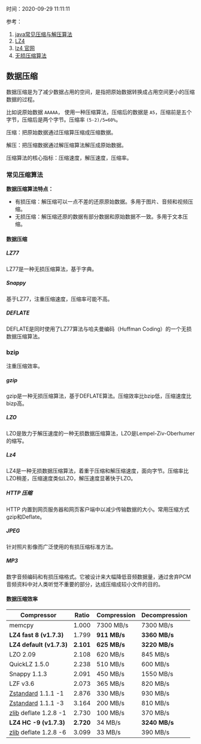 时间：2020-09-29 11:11:11

参考：

1. [java常见压缩与解压算法](https://github.com/dengjili/java-compress)
2. [LZ4](https://zh.wikipedia.org/wiki/LZ4)
3. [lz4 官网](https://lz4.github.io/lz4/)
3. [无损压缩算法](https://zh.wikipedia.org/wiki/Category:%E6%97%A0%E6%8D%9F%E5%8E%8B%E7%BC%A9%E7%AE%97%E6%B3%95)

## 数据压缩

数据压缩是为了减少数据占用的空间，是指把原始数据转换成占用空间更小的压缩数据的过程。

比如说原始数据 `AAAAA`， 使用一种压缩算法，压缩后的数据是 `A5`，压缩前是五个字节，压缩后是两个字节。压缩率 `(5-2)/5=60%`。

压缩：把原始数据通过压缩算压缩成压缩数据。

解压：把压缩数据通过解压缩算法解压成原始数据。

压缩算法的核心指标：压缩速度，解压速度，压缩率。

### 常见压缩算法

**数据压缩算法特点：**

* 有损压缩：解压缩可以一点不差的还原原始数据。多用于图片、音频和视频压缩。
* 无损压缩：解压缩还原的数据有部分数据和原始数据不一致。多用于文本压缩。

#### 数据压缩

##### LZ77

LZ77是一种无损压缩算法，基于字典。

##### Snappy

基于LZ77，注重压缩速度，压缩率可能不高。

##### DEFLATE

DEFLATE是同时使用了LZ77算法与哈夫曼编码（Huffman Coding）的一个无损数据压缩算法。

### bzip

注重压缩效率。

##### gzip

gzip是一种无损压缩算法，基于DEFLATE算法。压缩效率比bzip低，压缩速度比bizp高。

#####  LZO

LZO是致力于解压速度的一种无损数据压缩算法，LZO是Lempel-Ziv-Oberhumer的缩写。

##### Lz4

LZ4是一种无损数据压缩算法，着重于压缩和解压缩速度，面向字节。压缩率比LZO稍差，压缩速度类似LZO，解压速度显著快于LZO。

##### HTTP 压缩

HTTP 内置到网页服务器和网页客户端中以减少传输数据的大小。常用压缩方式 gzip和Deflate。

#####  JPEG

针对照片影像而广泛使用的有损压缩标准方法。

##### MP3

数字音频编码和有损压缩格式。它被设计来大幅降低音频数据量，通过舍弃PCM音频资料中对人类听觉不重要的部分，达成压缩成较小文件的目的。

#### 数据压缩效率

<table>
<thead>
<tr>
<th>Compressor</th>
<th>Ratio</th>
<th>Compression</th>
<th>Decompression</th>
</tr>
</thead>
<tbody>
<tr>
<td>memcpy</td>
<td>1.000</td>
<td>7300 MB/s</td>
<td>7300 MB/s</td>
</tr>
<tr>
<td><strong>LZ4 fast 8  (v1.7.3)</strong></td>
<td>1.799</td>
<td><strong>911 MB/s</strong></td>
<td><strong>3360 MB/s</strong></td>
</tr>
<tr>
<td><strong>LZ4 default (v1.7.3)</strong></td>
<td><strong>2.101</strong></td>
<td><strong>625 MB/s</strong></td>
<td><strong>3220 MB/s</strong></td>
</tr>
<tr>
<td>LZO 2.09</td>
<td>2.108</td>
<td>620 MB/s</td>
<td>845 MB/s</td>
</tr>
<tr>
<td>QuickLZ 1.5.0</td>
<td>2.238</td>
<td>510 MB/s</td>
<td>600 MB/s</td>
</tr>
<tr>
<td>Snappy 1.1.3</td>
<td>2.091</td>
<td>450 MB/s</td>
<td>1550 MB/s</td>
</tr>
<tr>
<td>LZF v3.6</td>
<td>2.073</td>
<td>365 MB/s</td>
<td>820 MB/s</td>
</tr>
<tr>
<td><a href="http://www.zstd.net/" rel="nofollow">Zstandard</a> 1.1.1 -1</td>
<td>2.876</td>
<td>330 MB/s</td>
<td>930 MB/s</td>
</tr>
<tr>
<td><a href="http://www.zstd.net/" rel="nofollow">Zstandard</a> 1.1.1 -3</td>
<td>3.164</td>
<td>200 MB/s</td>
<td>810 MB/s</td>
</tr>
<tr>
<td><a href="http://www.zlib.net/" rel="nofollow">zlib</a> deflate 1.2.8 -1</td>
<td>2.730</td>
<td>100 MB/s</td>
<td>370 MB/s</td>
</tr>
<tr>
<td><strong>LZ4 HC -9 (v1.7.3)</strong></td>
<td><strong>2.720</strong></td>
<td>34 MB/s</td>
<td><strong>3240 MB/s</strong></td>
</tr>
<tr>
<td><a href="http://www.zlib.net/" rel="nofollow">zlib</a> deflate 1.2.8 -6</td>
<td>3.099</td>
<td>33 MB/s</td>
<td>390 MB/s</td>
</tr>
</tbody>
</table>
